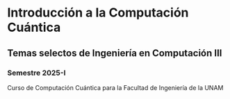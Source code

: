 # Introducción a la Computación Cuántica

## Temas selectos de Ingeniería en Computación III

### Semestre 2025-I

Curso de Computación Cuántica para la Facultad de Ingeniería de la UNAM
